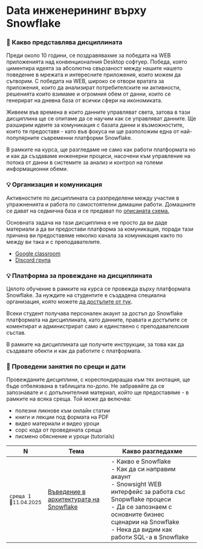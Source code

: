 # Data инженерининг върху Snowflake

### 🚀 Какво представлява дисциплината
Преди около 10 години, се поздравявахме за победата на WEB приложенията над конвенционалния Desktop софтуер. Победа, която циментира идеята за абсолютна свързаност между нашите нашето поведение в мрежата и интересните приложения, които можем да сътворим. С победата на WEB, широко се отвори вратата за приложения, които да анализират потребителските ни активности, решенията които взимаме и огромния обем от данни, които се генерират на дневна база от всички сфери на икономиката. 

Живеем във времена в които данните управляват света, затова в тази дисциплина ще се опитаме да се научим как се управляват данните. Ще разширим идеите за комуникация с базата данни и възможностите, които тя предоставя - като във фокуса ни ще разположим една от най-популярните съвременни платформи Snowflake.

В рамките на курса, ще разгледаме не само как работи платформата но и как да създаваме инженерни процеси, насочени към управление на потока от данни в системите за анализ и контрол на големи информационни обеми. 

### 💡 Организация и комуникация
Активностите по дисциплината са разпределени между участия в упражненията и работа по самостоятелни димашни работи. Домашните се дават на седмична база и се предават по [описаната схема.](/24-25/@organization/hw-submit/README.md)

Основната задача на тази дисциплина е не просто да ви даде материали а да ви предостави платформа за комуникация, поради тази причина ви предоставяме няколко канала за комуникация както по между ви така и с преподавателите.
- [Google classroom](https://classroom.google.com/c/Njk4NzU0MDkyMTMy?cjc=hpl6r3hq)
- [Discord група](https://discord.gg/xfAThcau2Y)

### 💡 Платформа за провеждане на дисциплината
Цялото обучение в рамките на курса се провежда върху платформата Snowflake. За нуждите на студентите е създадена специална организация, която можете [да достъпите от тук](https://sfedu02-pob16381.snowflakecomputing.com).

Всеки студент получава персонален акаунт за достъп до Snowflake платформата на дисциплината, като данните, правата и достъпите се коментират и администрират само и единствено с преподавателския състав.

В рамките на дисциплината ще получите инструкции, за това как да създавате обекти и как да работите с платформата.


### 📅 Проведени занятия по срещи и дати

Провежданите дисциплини, с кореспондиращаа към тях анотация, ще бъде отбелязвана в таблицата по-доло. Не забравяйте да се запознавате и с допълнителния материал, който ще предоставяме - в рамките на всяка среща. Той може да включва:
- полезни ликнове към онлайн статии
- книги и лекции под формата на PDF
- видео материали и видео уроци
- сорс кода от проведената среща 
- писмено обяснение и уроци (tutorials)

<table>
    <thead>
        <tr>
            <th width="120">N</th>
            <th width="280px">Тема</th>
            <th width="610px">Какво разгледахме</th>
        </tr>
    </thead>
    <tbody>
        <tr>
            <td>
                <code>среща 1</code><br>
                <sub>📅11.04.2025</sub>
            </td>
            <td>
                <a href="./@meets/meet-01/README.md">
                    Въведение в архитектурата на Snowflake
                </a>
            </td>
            <td>
              - Какво е Snowflake <br>
              - Как да си направим акаунт <br>
              - Snowsight WEB интерфейс за работа със Snopwflake процеси <br>
              - Да се запознаем с основните бизнес сценарии на Snowflake <br>
              - Нека да видим как работи SQL-а в Snowflake
            </td>
        </tr>
        <!-- <tr>
            <td>
                <code>среща 2</code>
                <br>
                <sub>📅25.04.2025</sub>
            </td>
            <td>
                <a href="./@meets/meet-02/README.md">
                    Копиране и зареждане на масиви от данни
                </a>            
            </td>
            <td>
            </td>
        </tr>
        <tr>
            <td>
                <code>среща 3</code>
                <br>
                <sub>📅02.05.2025</sub>
            </td>
            <td>
                <a href="./@meets/meet-03/README.md">
                    Материализирани View - та и потоци от данни
                </a>
            </td>            
            <td>
            </td>
        </tr>
        <tr>
            <td>
                <code>среща 4</code>
                <br>
                <sub>📅09.05.2025</sub>
            </td>
            <td>
                <a href="./@meets/meet-04/README.md">
                    Работа с процедури и функции - част 1
                </a>
            </td>            
            <td>
            </td>
        </tr>        
        <tr>
            <td>
                <code>среща 5</code>
                <br>
                <sub>📅16.05.2025</sub>
            </td>
            <td>
                <a href="./@meets/meet-05/README.md">
                    Работа с процедури и функции - част 2
                </a>
            </td>            
            <td>
            </td>
        </tr>                       
        <tr>
            <td>
                <code>среща 6</code>
                <br>
                <sub>📅23.05.2025</sub>
            </td>
            <td>
                <a href="./@meets/meet-06/README.md">
                    ???
                </a>
            </td>            
            <td>
            </td>
        </tr>
        <tr>
            <td>
                <code>среща 7</code>
                <br>
                <sub>📅30.05.2025</sub>
            </td>
            <td>
                <a href="./@meets/meet-07/README.md">
                    ???
                </a>
            </td>            
            <td>
            </td>
        </tr>         -->
    <tbody>
</table>
